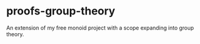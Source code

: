 # proofs-group-theory
An extension of my free monoid project with a scope expanding into group theory.
